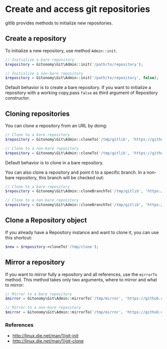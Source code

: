 Create and access git repositories
==================================

gitlib provides methods to initialize new repositories.

Create a repository
-------------------

To initialize a new repository, use method `Admin::init`.

```php
// Initialize a bare repository
$repository = Gitonomy\Git\Admin::init('/path/to/repository');

// Initialize a non-bare repository
$repository = Gitonomy\Git\Admin::init('/path/to/repository', false);
```

Default behavior is to create a bare repository. If you want to
initialize a repository with a working copy,pass `false` as third
argument of Repository constructor.

Cloning repositories
--------------------

You can clone a repository from an URL by doing:

```php
// Clone to a bare repository
$repository = Gitonomy\Git\Admin::cloneTo('/tmp/gitlib', 'https://github.com/gitonomy/gitlib.git');

// Clone to a non-bare repository
$repository = Gitonomy\Git\Admin::cloneTo('/tmp/gitlib', 'https://github.com/gitonomy/gitlib.git', false);
```

Default behavior is to clone in a bare repository.

You can also clone a repository and point it to a specific branch. In a
non-bare repository, this branch will be checked out:

```php
// Clone to a bare repository
$repository = Gitonomy\Git\Admin::cloneBranchTo('/tmp/gitlib', 'https://github.com/gitonomy/gitlib.git', 'a-branch');

// Clone to a non-bare repository
$repository = Gitonomy\Git\Admin::cloneBranchTo('/tmp/gitlib', 'https://github.com/gitonomy/gitlib.git', 'a-branch' false);
```

Clone a Repository object
-------------------------

If you already have a Repository instance and want to clone it, you can
use this shortcut:

```php
$new = $repository->cloneTo('/tmp/clone');
```

Mirror a repository
-------------------

If you want to mirror fully a repository and all references, use the
`mirrorTo` method. This method takes only two arguments, where to mirror
and what to mirror:

```php
// Mirror to a bare repository
$mirror = Gitonomy\Git\Admin::mirrorTo('/tmp/mirror', 'https://github.com/gitonomy/gitlib.git');

// Mirror to a non-bare repository
$mirror = Gitonomy\Git\Admin::mirrorTo('/tmp/mirror', 'https://github.com/gitonomy/gitlib.git', false);
```

### References

-   <http://linux.die.net/man/1/git-init>
-   <http://linux.die.net/man/1/git-clone>


